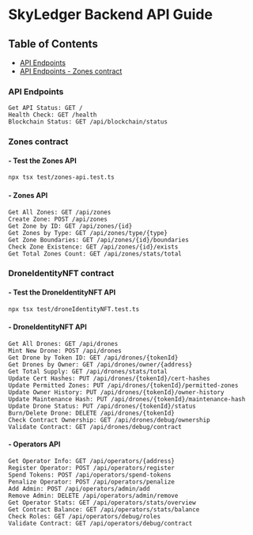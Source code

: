 # SkyLedger Backend API Guide

## Table of Contents

- [API Endpoints](#api-endpoints)
- [API Endpoints - Zones contract](#--zones-api)


### API Endpoints

```http
Get API Status: GET /    
Health Check: GET /health
Blockchain Status: GET /api/blockchain/status
```

### Zones contract

#### - Test the Zones API
```bash
npx tsx test/zones-api.test.ts
```

#### - Zones API
```http
Get All Zones: GET /api/zones
Create Zone: POST /api/zones
Get Zone by ID: GET /api/zones/{id}
Get Zones by Type: GET /api/zones/type/{type}
Get Zone Boundaries: GET /api/zones/{id}/boundaries
Check Zone Existence: GET /api/zones/{id}/exists
Get Total Zones Count: GET /api/zones/stats/total
```

### DroneIdentityNFT contract

#### - Test the DroneIdentityNFT API
```bash
npx tsx test/droneIdentityNFT.test.ts
```

#### - DroneIdentityNFT API
```http
Get All Drones: GET /api/drones
Mint New Drone: POST /api/drones
Get Drone by Token ID: GET /api/drones/{tokenId}
Get Drones by Owner: GET /api/drones/owner/{address}
Get Total Supply: GET /api/drones/stats/total
Update Cert Hashes: PUT /api/drones/{tokenId}/cert-hashes
Update Permitted Zones: PUT /api/drones/{tokenId}/permitted-zones
Update Owner History: PUT /api/drones/{tokenId}/owner-history
Update Maintenance Hash: PUT /api/drones/{tokenId}/maintenance-hash
Update Drone Status: PUT /api/drones/{tokenId}/status
Burn/Delete Drone: DELETE /api/drones/{tokenId}
Check Contract Ownership: GET /api/drones/debug/ownership
Validate Contract: GET /api/drones/debug/contract
```

#### - Operators API
```http
Get Operator Info: GET /api/operators/{address}
Register Operator: POST /api/operators/register
Spend Tokens: POST /api/operators/spend-tokens
Penalize Operator: POST /api/operators/penalize
Add Admin: POST /api/operators/admin/add
Remove Admin: DELETE /api/operators/admin/remove
Get Operator Stats: GET /api/operators/stats/overview
Get Contract Balance: GET /api/operators/stats/balance
Check Roles: GET /api/operators/debug/roles
Validate Contract: GET /api/operators/debug/contract
```